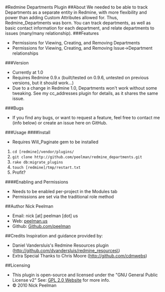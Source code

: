#Redmine Departments Plugin
##About
We needed to be able to track Departments as a separate entity in Redmine, with more flexibility and power than adding Custom Attributes allowed for.  Thus, Redmine\_Departments was born.  You can track departments, as well as basic contact information for each department, and relate departments to issues (many/many relationship).
###Features
+ Permissions for Viewing, Creating, and Removing Departments
+ Permissions for Viewing, Creating, and Removing Issue->Department relationships

###Version
+ Currently at 1.0
+ Requires Redmine 0.9.x (built/tested on 0.9.6, untested on previous versions, but it should work...)
+ Due to a change in Redmine 1.0, Departments won't work without some tweaking.  See my cc\_addresses plugin for details, as it shares the same issue.

###Bugs
+ If you find any bugs, or want to request a feature, feel free to contact me (info below) or create an issue here on GitHub.

###Usage
####Install
+ Requires Will\_Paginate gem to be installed
1. `cd [redmine]/vendor/plugins/`
2. `git clone http://github.com/peelman/redmine_departments.git`
3. `rake db:migrate_plugins`
4. `touch [redmine]/tmp/restart.txt`
5. Profit?

####Enabling and Permissions
+ Needs to be enabled per-project in the Modules tab
+ Permissions are set via the traditional role method

##Author
Nick Peelman

- Email: nick \[at\] peelman \[dot\] us
- Web: [peelman.us](http://peelman.us)
- Github: [Github.com/peelman](http://github.com/peelman)

##Credits
Inspiration and guidance provided by:

+ Daniel Vandersluis's Redmine Resources plugin \(http://github.com/dvandersluis/redmine_resources\)
+ Extra Special Thanks to Chris Moore (http://github.com/cdmwebs)

##Licensing
+ This plugin is open-source and licensed under the "GNU General Public License v2"  See: [GPL 2.0 Website](http://www.gnu.org/licenses/old-licenses/gpl-2.0.html) for more info.
+ &copy; 2010 Nick Peelman